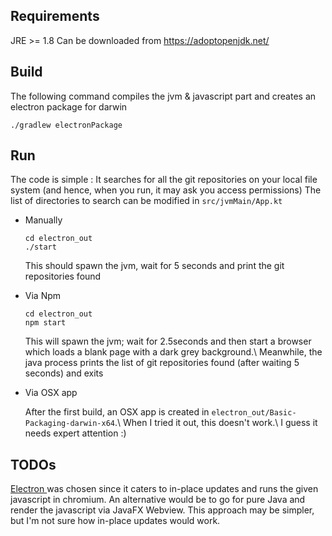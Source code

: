 ## Requirements
JRE >= 1.8
Can be downloaded from https://adoptopenjdk.net/

## Build

The following command compiles the jvm & javascript part and creates an electron package for darwin
```
./gradlew electronPackage
```

## Run

The code is simple : It searches for all the git repositories on your local file system (and hence, when you run, it may ask you access permissions)
The list of directories to search can be modified in `src/jvmMain/App.kt`

* Manually
  ```
  cd electron_out
  ./start
  ```

  This should spawn the jvm, wait for 5 seconds and print the git repositories found

* Via Npm
  ```
  cd electron_out
  npm start
  ```

  This will spawn the jvm; wait for 2.5seconds and then start a browser which loads a blank page with a dark grey background.\\
  Meanwhile, the java process prints the list of git repositories found (after waiting 5 seconds) and exits

* Via OSX app
  
  After the first build, an OSX app is created in `electron_out/Basic-Packaging-darwin-x64`.\\
  When I tried it out, this doesn't work.\\
  I guess it needs expert attention :)

## TODOs
[ Electron ](https://electronjs.org/) was chosen since it caters to in-place updates and runs the given javascript in chromium.
An alternative would be to go for pure Java and render the javascript via JavaFX Webview. This approach may be simpler, but I'm not sure how in-place updates would work.
